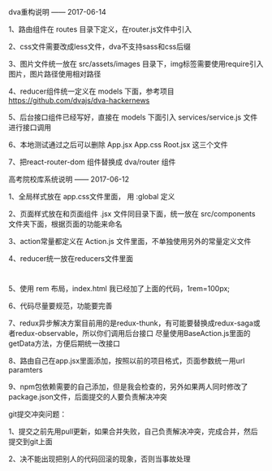 
dva重构说明 —— 2017-06-14

1、路由组件在 routes 目录下定义，在router.js文件中引入

2、css文件需要改成less文件，dva不支持sass和css后缀

3、图片文件统一放在 src/assets/images 目录下，img标签需要使用require引入图片，图片路径使用相对路径

4、reducer组件统一定义在 models 下面，参考项目 https://github.com/dvajs/dva-hackernews

5、后台接口组件已经写好，直接在 models 下面引入 services/service.js 文件进行接口调用

6、本地测试通过之后可以删除 App.jsx App.css Root.jsx 这三个文件

7、把react-router-dom 组件替换成 dva/router 组件

高考院校库系统说明 —— 2017-06-12

1、全局样式放在 app.css文件里面， 用 :global 定义

2、页面样式放在和页面组件 .jsx 文件同目录下面，统一放在 src/components 文件夹下面，根据页面的功能来命名

3、action常量都定义在 Action.js 文件里面，不单独使用另外的常量定义文件

4、reducer统一放在reducers文件里面

# <html lang="UTF-8" >
5、使用 rem 布局，index.html 我已经加了上面的代码，1rem=100px;

6、代码尽量要规范，功能要完善

7、redux异步解决方案目前用的是redux-thunk，有可能要替换成redux-saga或者redux-observable，所以你们调用后台接口
尽量使用BaseAction.js里面的getData方法，方便后期统一改接口

8、路由自己在app.jsx里面添加，按照以前的项目格式，页面参数统一用url paramters

9、npm包依赖需要的自己添加，但是我会检查的，另外如果两人同时修改了package.json文件，后面提交的人要负责解决冲突

git提交冲突问题：

1、提交之前先用pull更新，如果合并失败，自己负责解决冲突，完成合并，然后提交到git上面

2、决不能出现把别人的代码回滚的现象，否则当事故处理